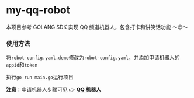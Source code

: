# my-qq-robot

本项目参考 GOLANG SDK 实现 QQ 频道机器人，包含打卡和讲笑话功能 ～😊～

### 使用方法

将`robot-config.yaml.demo`修改为`robot-config.yaml`，并添加申请机器人的`appid`和`token`

执行`go run main.go`运行项目

**注意**：申请机器人步骤可见 👉 **[QQ 机器人](https://bot.q.qq.com/wiki/)**
